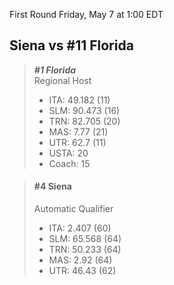 First Round
Friday, May 7 at 1:00 EDT
## Siena vs #11 Florida

> ***#1 Florida***  
> Regional Host  
> - ITA: 49.182 (11)  
> - SLM: 90.473 (16)  
> - TRN: 82.705 (20)  
> - MAS: 7.77 (21)  
> - UTR: 62.7 (11)  
> - USTA: 20  
> - Coach: 15  

> #### #4 Siena  
> Automatic Qualifier  
> - ITA: 2.407 (60)  
> - SLM: 65.568 (64)  
> - TRN: 50.233 (64)  
> - MAS: 2.92 (64)  
> - UTR: 46.43 (62)  